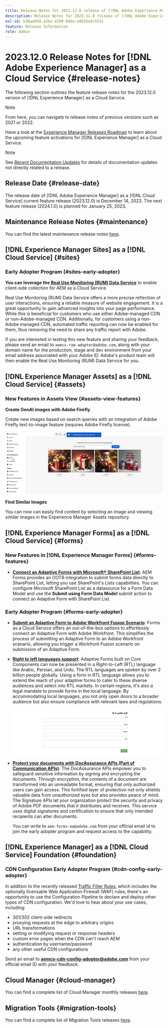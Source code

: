 ```yaml
---
title: Release Notes for 2023.12.0 release of [!DNL Adobe Experience Manager] as a Cloud Service.
description: Release Notes for 2023.12.0 release of [!DNL Adobe Experience Manager] as a Cloud Service.
exl-id: b36add58-a2ba-4299-94be-e0026e9c553c
feature: Release Information
role: Admin
---
```

# 2023.12.0 Release Notes for [!DNL Adobe Experience Manager] as a Cloud Service {#release-notes}

The following section outlines the feature release notes for the 2023.12.0 version of [!DNL Experience Manager] as a Cloud Service.

>[!NOTE]
>
>From here, you can navigate to release notes of previous versions such as 2021 or 2022.
>
>Have a look at the [Experience Manager Releases Roadmap](https://experienceleague.adobe.com/docs/experience-manager-release-information/aem-release-updates/update-releases-roadmap.html) to learn about the upcoming feature activations for [!DNL Experience Manager] as a Cloud Service. 

>[!NOTE]
>
>See [Recent Documentation Updates](https://experienceleague.adobe.com/docs/experience-manager-release-information/aem-release-updates/doc-updates/documentation-updates.html) for details of documentation updates not directly related to a release.

## Release Date {#release-date}

The release date of [!DNL Adobe Experience Manager] as a [!DNL Cloud Service] current feature release (2023.12.0) is December 14, 2023. The next feature release (2024.1.0) is planned for January 25, 2023.

## Maintenance Release Notes {#maintenance}

You can find the latest maintenance release notes [here](/help/release-notes/maintenance/latest.md).

<!-- 

## Release Video {#release-video}

Have a look at the December 2023 Release Overview video for a summary of the features added in the 2023.12.0 release:

>[!VIDEO](https://video.tv.adobe.com/v/3425864?quality=12)

-->

## [!DNL Experience Manager Sites] as a [!DNL Cloud Service] {#sites}

### Early Adopter Program {#sites-early-adopter}

**You can leverage the [Real Use Monitoring (RUM) Data Service](/help/implementing/cloud-manager/content-requests.md#real-user-monitoring-for-aem-as-a-cloud-service)** to enable client-side collection for AEM as a Cloud Service. 

Real Use Monitoring (RUM) Data Service offers a more precise reflection of user interactions, ensuring a reliable measure of website engagement. It is a great opportunity to gain advanced insights into your page performance. While this is beneficial for customers who use either Adobe-managed CDN or non-Adobe-managed CDN. Additionally, for customers using a non-Adobe managed CDN, automated traffic reporting can now be enabled for them, thus removing the need to share any traffic report with Adobe.

If you are interested in testing this new feature and sharing your feedback, please send an email to `aemcs-rum-adopter@adobe.com`, along with your domain name for the production, stage and dev environment from your email address associated with your Adobe ID. Adobe's product team will then enable the Real Use Monitoring (RUM) Data Service for you.


## [!DNL Experience Manager Assets] as a [!DNL Cloud Service] {#assets}

### New Features in Assets View {#assets-view-features}

**Create GenAI images with Adobe Firefly**

Create new images based on search queries with an integration of Adobe Firefly text-to-image feature (requires Adobe Firefly license).

 ![Assets Firefly integration](/help/assets/assets/assets-firefly-integration.png)

**Find Similar Images**

You can now can easily find content by selecting an image and viewing similar images in the Experience Manager Assets repository.

<!--

* **Smart tags blocklist**: Experience Manager Assets now enables you to define a list of blocked tags. These tags are automatically removed from the auto-generated smart tags when you upload assets to the repository. This capability performs tags governance and saves a lot of time as you can add a tag to the block list and AEM Assets automatically excludes it from the list of tags for any of the assets that are added to the repository.

  ![storage usage insights](/help/assets/assets/block-tags.png)


**Video Preview**: AEM Assets now generates preview renditions of all supported video formats by default, without the need to configure a processing profile.

-->

## [!DNL Experience Manager Forms] as a [!DNL Cloud Service] {#forms}

### New Features in [!DNL Experience Manager Forms] {#forms-features}

* **[Connect an Adaptive Forms with Microsoft&reg; SharePoint List](/help/forms/configure-submit-actions-core-components.md#submit-to-sharepoint)**: AEM Forms provides an OOTB integration to submit forms data directly to SharePoint List, letting you use SharePoint's Lists capabilities. You can configure Microsoft SharePoint List as a datasource for a Form Data Model and use the **Submit using Form Data Model** submit action to connect an Adaptive Form with SharePoint List. 

<!-- 

* **Configure a shard for Adobe Sign for AEM Forms**: Adobe distributes Acrobat Sign API around the globe in many deployment units called "shards." Each shard serves a customer's account, such as NA1, NA2, NA3, EU1, JP1, AU1, IN1, and others. The shard names correspond to geographic locations. You can now use more than one shard while using Adobe Sign integration with AEM Forms. 

--> 

### Early Adopter Program {#forms-early-adopter}

* **[Submit an Adaptive Form to Adobe Workfront Fusion Scenario](/help/forms/submit-adaptive-form-to-workfront-fusion.md)**: Forms as a Cloud Service offers an out-of-the-box options to effortlessly connect an Adaptive Form with Adobe Workfront. This simplifies the process of submitting an Adaptive Form to an Adobe Workfront scenario, allowing you trigger a Workfront Fusion scenario on submission of an Adaptive Form. 

* **[Right to left languages support](/help/forms/supporting-new-language-localization-core-components.md)**: Adaptive Forms built on Core Components can now be presented in a Right-to-Left (RTL) language like Arabic, Persian, and Urdu. The RTL languages are spoken by over 2 billion people globally. Using a form in RTL language allows you to extend the reach of your adaptive forms to cater to these diverse audiences and select into RTL markets. In certain regions, it's also a legal mandate to provide forms in the local language. By accommodating local languages, you not only open doors to a broader audience but also ensure compliance with relevant laws and regulations. 

  ![Right to left language support](/help/forms/assets/right-to-left-language-support.png)

* **[Protect your documents with DocAssurance APIs (Part of Communication APIs)](/help/forms/aem-forms-cloud-service-communications-introduction.md#document-assurance-doc-assurance)**: The DocAssurance APIs empower you to safeguard sensitive information by signing and encrypting the documents. Through encryption, the contents of a document are transformed into an unreadable format, ensuring that only authorized users can gain access. This fortified layer of protection not only shields valuable data from unauthorized eyes but also provides peace of mind. The Signature APIs let your organization protect the security and privacy of Adobe PDF documents that it distributes and receives. This service uses digital signatures and certification to ensure that only intended recipients can alter documents. 

     You can write to `aem-forms-ea@adobe.com` from your official email id to join the early adopter program and request access to the capability.
     
## [!DNL Experience Manager] as a [!DNL Cloud Service] Foundation {#foundation}

### CDN Configuration Early Adopter Program {#cdn-config-early-adopter}

In addition to the recently released [Traffic Filter Rules](/help/security/traffic-filter-rules-including-waf.md), which includes the optionally licensable Web Application Firewall (WAF) rules, there's an opportunity to use the Configuration Pipeline to declare and deploy other types of CDN configuration. We'd love to hear about your use cases, including:
* 301/302 client-side redirects
* proxying requests at the edge to arbitrary origins
* URL transformations
* setting or modifying request or response headers
* custom error pages when the CDN can't reach AEM
* authentication by username/password
* any other useful CDN configurations

Send an email to **aemcs-cdn-config-adopter@adobe.com** from your official email ID with your feedback.

## Cloud Manager {#cloud-manager}

You can find a complete list of Cloud Manager monthly releases [here](/help/implementing/cloud-manager/release-notes/current.md).

## Migration Tools {#migration-tools}

You can find a complete list of Migration Tools releases [here](/help/journey-migration/release-notes/release-notes-migration-tools-current.md).
